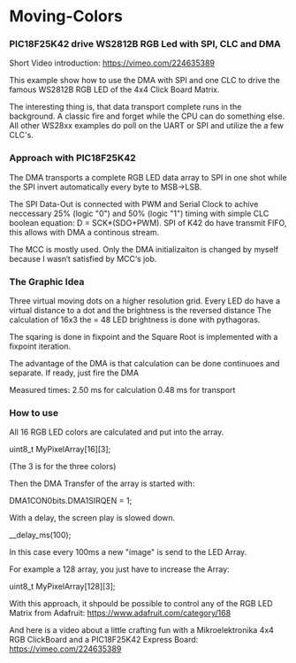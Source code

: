 # Moving-Colors
### PIC18F25K42 drive WS2812B RGB Led with SPI, CLC and DMA

Short Video introduction: https://vimeo.com/224635389

This example show how to use the DMA with SPI and one CLC to drive the famous WS2812B RGB LED of the 4x4 Click Board Matrix.

The interesting thing is, that data transport complete runs in the background. A classic fire and forget while the CPU can do something else.
All other WS28xx examples do poll on the UART or SPI and utilize the a few CLC's. 
 
### Approach with PIC18F25K42
The DMA transports a complete RGB LED data array to SPI in one shot while the SPI invert automatically every byte to MSB->LSB.

The SPI Data-Out is connected with PWM and Serial Clock to achive neccessary 25% (logic "0") and 50% (logic "1") timing with simple CLC boolean equation: D = SCK*(SDO+PWM).
SPI of K42 do have transmit FIFO, this allows with DMA a continous stream.

The MCC is mostly used. Only the DMA initializaiton is changed by myself because I wasn‘t satisfied by MCC‘s job.

### The Graphic Idea 
Three virtual moving dots on a higher resolution grid. Every LED do have a virtual distance to a dot and the brightness is the reversed distance
The calculation of 16x3 the = 48 LED brightness is done with pythagoras.

The sqaring is done in fixpoint and the Square Root is implemented with a fixpoint iteration.

The advantage of the DMA is that calculation can be done continuoes and separate. If ready, just fire the DMA

Measured times:
2.50 ms for calculation
0.48 ms for transport

### How to use
All 16 RGB LED colors are calculated and put into the array.

uint8_t MyPixelArray[16][3];

(The 3 is for the three colors)

Then the DMA Transfer of the array is started with:

DMA1CON0bits.DMA1SIRQEN = 1;

With a delay, the screen play is slowed down.

__delay_ms(100);

In this case every 100ms a new "image" is send to the LED Array.

For example a 128 array, you just have to increase the Array:

uint8_t MyPixelArray[128][3];

With this approach, it shpould be possible to control any of the RGB LED Matrix from Adafruit:
https://www.adafruit.com/category/168


And here is a video about a little crafting fun with a Mikroelektronika 4x4 RGB ClickBoard and a PIC18F25K42 Express Board:
https://vimeo.com/224635389

